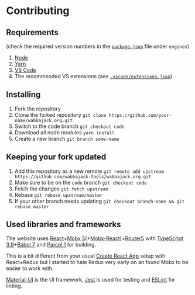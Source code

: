 # Contributing

## Requirements

(check the required version numbers in the [`package.json`](package.json) file under `engines`)

1. [Node](https://nodejs.org/en/)
2. [Yarn](https://yarnpkg.com/lang/en/)
3. [VS Code](https://code.visualstudio.com)
4. The recommended VS extensions (see [`.vscode/extensions.json`](.vscode/extensions.json))

## Installing

1. Fork the repository
2. Clone the forked repository `git clone https://github.com/your-name/wabbajack.org.git`
3. Switch to the code branch `git checkout code`
4. Download all node modules `yarn install`
5. Create a new branch `git branch some-name`

## Keeping your fork updated

1. Add this repository as a new remote `git remote add upstream https://github.com/wabbajack-tools/wabbajack.org.git`
2. Make sure to be on the `code` branch `git checkout code`
3. Fetch the changes `git fetch upstream`
4. Rebase `git rebase upstream/master`
5. If your other branch needs updating `git checkout branch-name && git rebase master`

## Used libraries and frameworks

The website uses [React](https://reactjs.org/)+[Mobx 5](https://mobx.js.org)(+[Mobx-React](https://mobx-react.js.org/))+[Router5](https://router5.js.org/) with [TypeScript 3.9](https://www.typescriptlang.org/)+[Babel 7](https://babeljs.io/) and [Parcel 1](https://parceljs.org/) for building.

This is a bit different from your usual [Create React App](https://create-react-app.dev/) setup with React+Redux but I started to hate Redux very early on an found Mobx to be easier to work with.

[Material-UI](https://material-ui.com/) is the UI framework, [Jest](https://jestjs.io/) is used for testing and [ESLint](https://eslint.org/) for linting.

